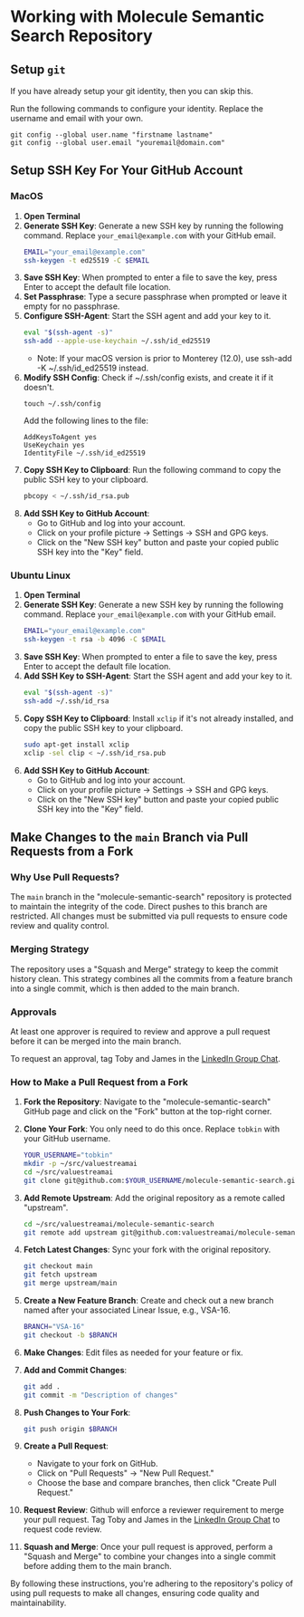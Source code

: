 # Working with Molecule Semantic Search Repository

## Setup `git`
If you have already setup your git identity, then you can skip this.

Run the following commands to configure your identity. Replace the username and email with your own.
```
git config --global user.name "firstname lastname"
git config --global user.email "youremail@domain.com"
```

## Setup SSH Key For Your GitHub Account

### MacOS

1. **Open Terminal**
1. **Generate SSH Key**: Generate a new SSH key by running the following command. Replace `your_email@example.com` with your GitHub email.
    ```bash
    EMAIL="your_email@example.com"
    ssh-keygen -t ed25519 -C $EMAIL
    ```
1. **Save SSH Key**: When prompted to enter a file to save the key, press Enter to accept the default file location.
1. **Set Passphrase**: Type a secure passphrase when prompted or leave it empty for no passphrase.
1. **Configure SSH-Agent**: Start the SSH agent and add your key to it.
    ```bash
    eval "$(ssh-agent -s)"
    ssh-add --apple-use-keychain ~/.ssh/id_ed25519
    ```
    * Note: If your macOS version is prior to Monterey (12.0), use ssh-add -K ~/.ssh/id_ed25519 instead.
1. **Modify SSH Config**: Check if ~/.ssh/config exists, and create it if it doesn't.
    ```
    touch ~/.ssh/config
    ``` 
    Add the following lines to the file:
    ```Host github.com
    AddKeysToAgent yes
    UseKeychain yes
    IdentityFile ~/.ssh/id_ed25519
    ```
1. **Copy SSH Key to Clipboard**: Run the following command to copy the public SSH key to your clipboard.
    ```bash
    pbcopy < ~/.ssh/id_rsa.pub
    ```
1. **Add SSH Key to GitHub Account**: 
    - Go to GitHub and log into your account.
    - Click on your profile picture -> Settings -> SSH and GPG keys.
    - Click on the "New SSH key" button and paste your copied public SSH key into the "Key" field.

### Ubuntu Linux

1. **Open Terminal**
1. **Generate SSH Key**: Generate a new SSH key by running the following command. Replace `your_email@example.com` with your GitHub email.
    ```bash
    EMAIL="your_email@example.com"
    ssh-keygen -t rsa -b 4096 -C $EMAIL
    ```
1. **Save SSH Key**: When prompted to enter a file to save the key, press Enter to accept the default file location.
1. **Add SSH Key to SSH-Agent**: Start the SSH agent and add your key to it.
    ```bash
    eval "$(ssh-agent -s)"
    ssh-add ~/.ssh/id_rsa
    ```
1. **Copy SSH Key to Clipboard**: Install `xclip` if it's not already installed, and copy the public SSH key to your clipboard.
    ```bash
    sudo apt-get install xclip
    xclip -sel clip < ~/.ssh/id_rsa.pub
    ```
1. **Add SSH Key to GitHub Account**: 
    - Go to GitHub and log into your account.
    - Click on your profile picture -> Settings -> SSH and GPG keys.
    - Click on the "New SSH key" button and paste your copied public SSH key into the "Key" field.

## Make Changes to the `main` Branch via Pull Requests from a Fork

### Why Use Pull Requests?
The `main` branch in the "molecule-semantic-search" repository is protected to maintain the integrity of the code. Direct pushes to this branch are restricted. All changes must be submitted via pull requests to ensure code review and quality control. 

### Merging Strategy
The repository uses a "Squash and Merge" strategy to keep the commit history clean. This strategy combines all the commits from a feature branch into a single commit, which is then added to the main branch.

### Approvals
At least one approver is required to review and approve a pull request before it can be merged into the main branch.

To request an approval, tag Toby and James in the [LinkedIn Group Chat](https://www.linkedin.com/messaging/thread/2-MjJjYTA2NjMtZDYyYS00Y2RhLWE3YzYtNjAwNjQyNzBlZWM4XzAxMw==/).

### How to Make a Pull Request from a Fork

1. **Fork the Repository**: Navigate to the "molecule-semantic-search" GitHub page and click on the "Fork" button at the top-right corner.
1. **Clone Your Fork**: You only need to do this once. Replace `tobkin` with your GitHub username.
    ```bash
    YOUR_USERNAME="tobkin"
    mkdir -p ~/src/valuestreamai
    cd ~/src/valuestreamai
    git clone git@github.com:$YOUR_USERNAME/molecule-semantic-search.git
    ```
    
1. **Add Remote Upstream**: Add the original repository as a remote called "upstream".
    ```bash
    cd ~/src/valuestreamai/molecule-semantic-search
    git remote add upstream git@github.com:valuestreamai/molecule-semantic-search.git
    ```
1. **Fetch Latest Changes**: Sync your fork with the original repository.
    ```bash
    git checkout main
    git fetch upstream
    git merge upstream/main
    ```
1. **Create a New Feature Branch**: Create and check out a new branch named after your associated Linear Issue, e.g., VSA-16.
    ```bash
    BRANCH="VSA-16"
    git checkout -b $BRANCH
    ```
1. **Make Changes**: Edit files as needed for your feature or fix.
1. **Add and Commit Changes**: 
    ```bash
    git add .
    git commit -m "Description of changes"
    ```
1. **Push Changes to Your Fork**: 
    ```bash
    git push origin $BRANCH
    ```
1. **Create a Pull Request**: 
    - Navigate to your fork on GitHub.
    - Click on "Pull Requests" -> "New Pull Request."
    - Choose the base and compare branches, then click "Create Pull Request."
1. **Request Review**: Github will enforce a reviewer requirement to merge your pull request. Tag Toby and James in the [LinkedIn Group Chat](https://www.linkedin.com/messaging/thread/2-MjJjYTA2NjMtZDYyYS00Y2RhLWE3YzYtNjAwNjQyNzBlZWM4XzAxMw==/) to request code review.

1. **Squash and Merge**: Once your pull request is approved, perform a "Squash and Merge" to combine your changes into a single commit before adding them to the main branch.

By following these instructions, you're adhering to the repository's policy of using pull requests to make all changes, ensuring code quality and maintainability.


